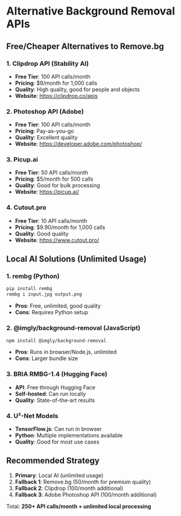 # Alternative Background Removal APIs

## Free/Cheaper Alternatives to Remove.bg

### 1. Clipdrop API (Stability AI)
- **Free Tier**: 100 API calls/month
- **Pricing**: $9/month for 1,000 calls
- **Quality**: High quality, good for people and objects
- **Website**: https://clipdrop.co/apis

### 2. Photoshop API (Adobe)
- **Free Tier**: 100 API calls/month  
- **Pricing**: Pay-as-you-go
- **Quality**: Excellent quality
- **Website**: https://developer.adobe.com/photoshop/

### 3. Picup.ai
- **Free Tier**: 50 API calls/month
- **Pricing**: $5/month for 500 calls
- **Quality**: Good for bulk processing
- **Website**: https://picup.ai/

### 4. Cutout.pro
- **Free Tier**: 10 API calls/month
- **Pricing**: $9.90/month for 1,000 calls
- **Quality**: Good quality
- **Website**: https://www.cutout.pro/

## Local AI Solutions (Unlimited Usage)

### 1. rembg (Python)
```bash
pip install rembg
rembg i input.jpg output.png
```
- **Pros**: Free, unlimited, good quality
- **Cons**: Requires Python setup

### 2. @imgly/background-removal (JavaScript)
```bash
npm install @imgly/background-removal
```
- **Pros**: Runs in browser/Node.js, unlimited
- **Cons**: Larger bundle size

### 3. BRIA RMBG-1.4 (Hugging Face)
- **API**: Free through Hugging Face
- **Self-hosted**: Can run locally
- **Quality**: State-of-the-art results

### 4. U²-Net Models
- **TensorFlow.js**: Can run in browser
- **Python**: Multiple implementations available
- **Quality**: Good for most use cases

## Recommended Strategy

1. **Primary**: Local AI (unlimited usage)
2. **Fallback 1**: Remove.bg (50/month for premium quality)
3. **Fallback 2**: Clipdrop (100/month additional)
4. **Fallback 3**: Adobe Photoshop API (100/month additional)

Total: **250+ API calls/month + unlimited local processing**
